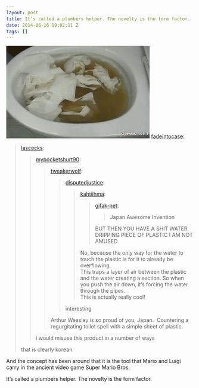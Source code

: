 ```yaml
---
layout: post
title: It’s called a plumbers helper. The novelty is the form factor.
date: 2014-06-16 19:02:11 Z
tags: []
---
```

![](/media/2014/06/88979291051.gif)
[fadeintocase](http://fadeintocase.co.vu/post/88449380546):

> [lascocks](http://lascocks.tumblr.com/post/88322420341/mypocketshurt90-tweakerwolf):
> 
> > [mypocketshurt90](http://mypocketshurt90.tumblr.com/post/87837963299/tweakerwolf-disputedjustice-kahtiihma):
> > 
> > > [tweakerwolf](http://tweakerwolf.tumblr.com/post/87759428310/disputedjustice-kahtiihma-gifak-net-japan):
> > > 
> > > > [disputedjustice](http://disputedjustice.tumblr.com/post/87750418689/kahtiihma-gifak-net-japan-awesome):
> > > > 
> > > > > [kahtiihma](http://kahtiihma.tumblr.com/post/87750133954/gifak-net-japan-awesome-invention-but-then):
> > > > > 
> > > > > > [gifak-net](http://gifak-net.tumblr.com/post/87611728444/japan-awesome-invention):
> > > > > > 
> > > > > > > Japan Awesome Invention 
> > > > > > 
> > > > > > BUT THEN YOU HAVE A SHIT WATER DRIPPING PIECE OF PLASTIC I AM NOT AMUSED
> > > > > 
> > > > > No, because the only way for the water to touch the plastic is for it to already be overflowing.  
> > > > > This traps a layer of air between the plastic and the water creating a section. So when you push the air down, it’s forcing the water through the pipes.  
> > > > > This is actually really cool!
> > > > 
> > > > interesting
> > > 
> > > Arthur Weasley is so proud of you, Japan.  Countering a regurgitating toilet spell with a simple sheet of plastic.
> > 
> > i would misuse this product in a number of ways 
> 
> that is clearly korean

And the concept has been around that it is the tool that Mario and Luigi carry in the ancient video game Super Mario Bros.

It’s called a plumbers helper. The novelty is the form factor.
